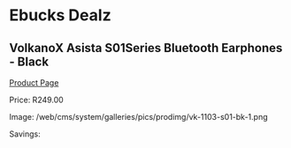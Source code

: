 
# Ebucks Dealz
## VolkanoX Asista S01Series Bluetooth Earphones - Black
[Product Page](https://www.ebucks.com/web/shop/productSelected.do?prodId=1149445934&catId=714972256)

Price: R249.00

Image: /web/cms/system/galleries/pics/prodimg/vk-1103-s01-bk-1.png

Savings: 


	